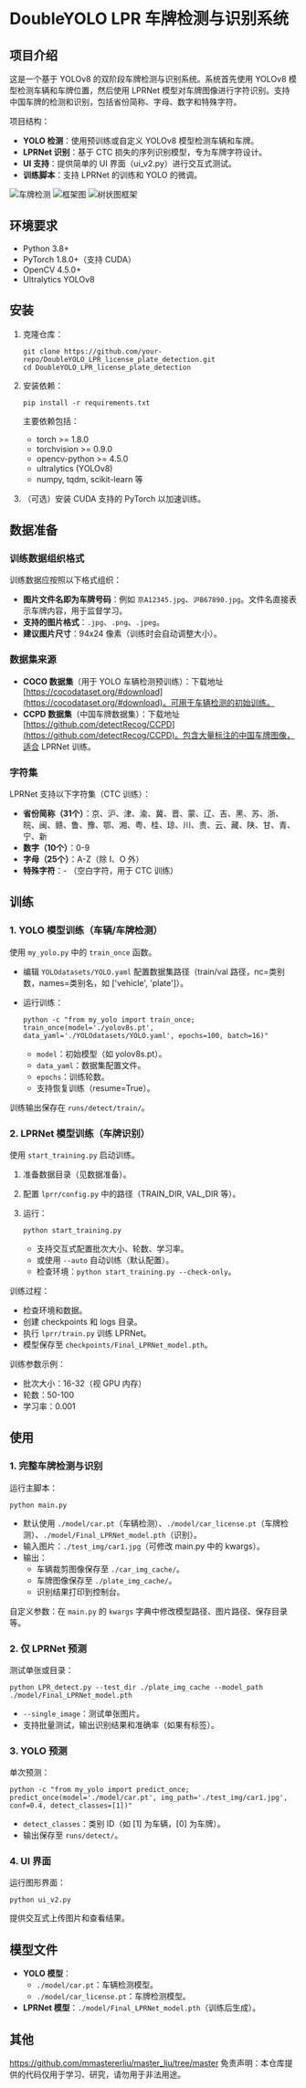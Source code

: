 # DoubleYOLO LPR 车牌检测与识别系统

## 项目介绍

这是一个基于 YOLOv8 的双阶段车牌检测与识别系统。系统首先使用 YOLOv8 模型检测车辆和车牌位置，然后使用 LPRNet 模型对车牌图像进行字符识别。支持中国车牌的检测和识别，包括省份简称、字母、数字和特殊字符。

项目结构：
- **YOLO 检测**：使用预训练或自定义 YOLOv8 模型检测车辆和车牌。
- **LPRNet 识别**：基于 CTC 损失的序列识别模型，专为车牌字符设计。
- **UI 支持**：提供简单的 UI 界面（ui_v2.py）进行交互式测试。
- **训练脚本**：支持 LPRNet 的训练和 YOLO 的微调。

![车牌检测](车牌检测.png)
![框架图](车牌检测框架图.png)
![树状图框架](车牌检测树状图框架.png)
## 环境要求

- Python 3.8+
- PyTorch 1.8.0+（支持 CUDA）
- OpenCV 4.5.0+
- Ultralytics YOLOv8

## 安装

1. 克隆仓库：
   ```
   git clone https://github.com/your-repo/DoubleYOLO_LPR_license_plate_detection.git
   cd DoubleYOLO_LPR_license_plate_detection
   ```

2. 安装依赖：
   ```
   pip install -r requirements.txt
   ```

   主要依赖包括：
   - torch >= 1.8.0
   - torchvision >= 0.9.0
   - opencv-python >= 4.5.0
   - ultralytics (YOLOv8)
   - numpy, tqdm, scikit-learn 等

3. （可选）安装 CUDA 支持的 PyTorch 以加速训练。

## 数据准备

### 训练数据组织格式

训练数据应按照以下格式组织：

- **图片文件名即为车牌号码**：例如 `京A12345.jpg`、`沪B67890.jpg`。文件名直接表示车牌内容，用于监督学习。
- **支持的图片格式**：`.jpg`、`.png`、`.jpeg`。
- **建议图片尺寸**：94x24 像素（训练时会自动调整大小）。

### 数据集来源

- **COCO 数据集**（用于 YOLO 车辆检测预训练）：下载地址 [https://cocodataset.org/#download](https://cocodataset.org/#download)。可用于车辆检测的初始训练。
- **CCPD 数据集**（中国车牌数据集）：下载地址 [https://github.com/detectRecog/CCPD](https://github.com/detectRecog/CCPD)。包含大量标注的中国车牌图像，适合 LPRNet 训练。

### 字符集

LPRNet 支持以下字符集（CTC 训练）：

- **省份简称（31个）**：京、沪、津、渝、冀、晋、蒙、辽、吉、黑、苏、浙、皖、闽、赣、鲁、豫、鄂、湘、粤、桂、琼、川、贵、云、藏、陕、甘、青、宁、新
- **数字（10个）**：0-9
- **字母（25个）**：A-Z（除 I、O 外）
- **特殊字符**：- （空白字符，用于 CTC 训练）



## 训练

### 1. YOLO 模型训练（车辆/车牌检测）

使用 `my_yolo.py` 中的 `train_once` 函数。

- 编辑 `YOLOdatasets/YOLO.yaml` 配置数据集路径（train/val 路径，nc=类别数，names=类别名，如 ['vehicle', 'plate']）。
- 运行训练：
  ```
  python -c "from my_yolo import train_once; train_once(model='./yolov8s.pt', data_yaml='./YOLOdatasets/YOLO.yaml', epochs=100, batch=16)"
  ```

  - `model`：初始模型（如 yolov8s.pt）。
  - `data_yaml`：数据集配置文件。
  - `epochs`：训练轮数。
  - 支持恢复训练（resume=True）。

训练输出保存在 `runs/detect/train/`。

### 2. LPRNet 模型训练（车牌识别）

使用 `start_training.py` 启动训练。

1. 准备数据目录（见数据准备）。
2. 配置 `lprr/config.py` 中的路径（TRAIN_DIR, VAL_DIR 等）。
3. 运行：
   ```
   python start_training.py
   ```

   - 支持交互式配置批次大小、轮数、学习率。
   - 或使用 `--auto` 自动训练（默认配置）。
   - 检查环境：`python start_training.py --check-only`。

训练过程：
- 检查环境和数据。
- 创建 checkpoints 和 logs 目录。
- 执行 `lprr/train.py` 训练 LPRNet。
- 模型保存至 `checkpoints/Final_LPRNet_model.pth`。

训练参数示例：
- 批次大小：16-32（视 GPU 内存）
- 轮数：50-100
- 学习率：0.001

## 使用

### 1. 完整车牌检测与识别

运行主脚本：
```
python main.py
```

- 默认使用 `./model/car.pt`（车辆检测）、`./model/car_license.pt`（车牌检测）、`./model/Final_LPRNet_model.pth`（识别）。
- 输入图片：`./test_img/car1.jpg`（可修改 main.py 中的 kwargs）。
- 输出：
  - 车辆裁剪图像保存至 `./car_img_cache/`。
  - 车牌图像保存至 `./plate_img_cache/`。
  - 识别结果打印到控制台。

自定义参数：在 `main.py` 的 `kwargs` 字典中修改模型路径、图片路径、保存目录等。

### 2. 仅 LPRNet 预测

测试单张或目录：
```
python LPR_detect.py --test_dir ./plate_img_cache --model_path ./model/Final_LPRNet_model.pth
```

- `--single_image`：测试单张图片。
- 支持批量测试，输出识别结果和准确率（如果有标签）。

### 3. YOLO 预测

单次预测：
```
python -c "from my_yolo import predict_once; predict_once(model='./model/car.pt', img_path='./test_img/car1.jpg', conf=0.4, detect_classes=[1])"
```

- `detect_classes`：类别 ID（如 [1] 为车辆，[0] 为车牌）。
- 输出保存至 `runs/detect/`。

### 4. UI 界面

运行图形界面：
```
python ui_v2.py
```

提供交互式上传图片和查看结果。

## 模型文件

- **YOLO 模型**：
  - `./model/car.pt`：车辆检测模型。
  - `./model/car_license.pt`：车牌检测模型。
- **LPRNet 模型**：`./model/Final_LPRNet_model.pth`（训练后生成）。

## 其他
https://github.com/mmastererliu/master_liu/tree/master
免责声明：本仓库提供的代码仅用于学习、研究，请勿用于非法用途。